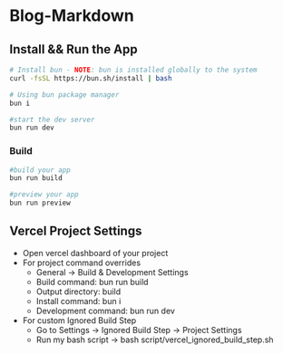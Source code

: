 # Blog-Markdown

## Install && Run the App

```bash
# Install bun - NOTE: bun is installed globally to the system
curl -fsSL https://bun.sh/install | bash

# Using bun package manager
bun i

#start the dev server
bun run dev

```

### Build

```bash
#build your app
bun run build

#preview your app
bun run preview
```

## Vercel Project Settings

- Open vercel dashboard of your project
- For project command overrides
    - General -> Build & Development Settings
    - Build command: bun run build
    - Output directory: build
    - Install command: bun i
    - Development command: bun run dev
- For custom Ignored Build Step
    - Go to Settings -> Ignored Build Step -> Project Settings
    - Run my bash script -> bash script/vercel_ignored_build_step.sh